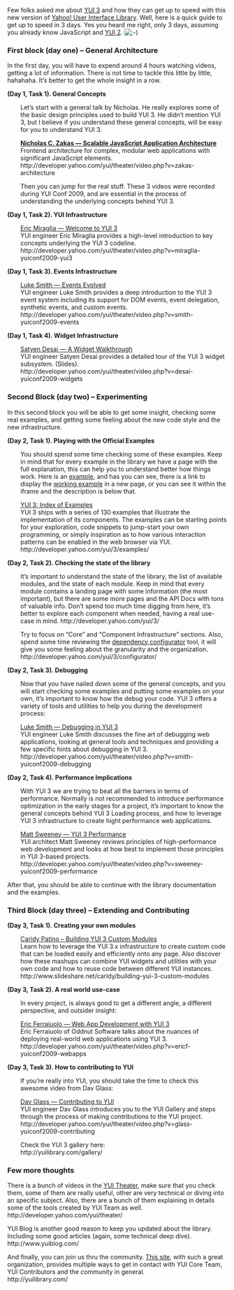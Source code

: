 <p>Few folks asked me about <a href="http://developer.yahoo.com/yui/3/">YUI 3</a> and how they can get up to speed with this new version of <a href="http://developer.yahoo.com/yui/">Yahoo! User Interface Library</a>. Well, here is a quick guide to get up to speed in 3 days. Yes you heard me right, only 3 days, assuming you already know JavaScript and <a href="http://developer.yahoo.com/yui/2/">YUI 2</a>. <img src="http://caridy.github.io/wp-includes/images/smilies/icon_wink.gif" alt=";-)" class="wp-smiley"> </p>
<h3>First block (day one) – General Architecture</h3>
<p>In the first day, you will have to expend around 4 hours watching videos, getting a lot of information. There is not time to tackle this little by little, hahahaha.  It’s better to get the whole insight in a row.</p>
<p><strong>(Day 1, Task 1). General Concepts</strong></p>
<p style="padding-left: 30px;">Let’s start with a general talk by Nicholas. He really explores some of the basic design principles used to build YUI 3. He didn’t mention YUI 3, but I believe if you understand these general concepts, will be easy for you to understand YUI 3.</p>
<p style="padding-left: 30px;"><a href="http://developer.yahoo.com/yui/theater/video.php?v=zakas-architecture"><strong>Nicholas C. Zakas — Scalable JavaScript Application Architecture</strong></a><br>
Frontend architecture for complex, modular web applications with significant JavaScript elements.<br>
http://developer.yahoo.com/yui/theater/video.php?v=zakas-architecture
<p style="padding-left: 30px;">Then you can jump for the real stuff. These 3 videos were recorded during YUI Conf 2009, and are essential in the process of understanding the underlying concepts behind YUI 3.</p>
<p><strong>(Day 1, Task 2). YUI Infrastructure</strong></p>
<p style="padding-left: 30px;"><a href="http://developer.yahoo.com/yui/theater/video.php?v=miraglia-yuiconf2009-yui3">Eric Miraglia — Welcome to YUI 3</a><br>
YUI engineer Eric Miraglia provides a high-level introduction to key concepts underlying the YUI 3 codeline.<br>
http://developer.yahoo.com/yui/theater/video.php?v=miraglia-yuiconf2009-yui3
<p><strong>(Day 1, Task 3). Events Infrastructure</strong></p>
<p style="padding-left: 30px;"><a href="http://developer.yahoo.com/yui/theater/video.php?v=smith-yuiconf2009-events">Luke Smith — Events Evolved</a><br>
YUI engineer Luke Smith provides a deep introduction to the YUI 3 event system including its support for DOM events, event delegation, synthetic events, and custom events.<br>
http://developer.yahoo.com/yui/theater/video.php?v=smith-yuiconf2009-events
<p><strong>(Day 1, Task 4). Widget Infrastructure<br>
</strong></p>
<p style="padding-left: 30px;"><strong> </strong> <a href="http://developer.yahoo.com/yui/theater/video.php?v=desai-yuiconf2009-widgets">Satyen Desai — A Widget Walkthrough</a><br>
YUI engineer Satyen Desai provides a detailed tour of the YUI 3 widget subsystem. (Slides).<br>
http://developer.yahoo.com/yui/theater/video.php?v=desai-yuiconf2009-widgets
<h3>Second Block (day two) – Experimenting</h3>
<p>In this second block you will be able to get some insight, checking some real examples, and getting some feeling about the new code style and the new infrastructure.</p>
<p><strong><strong>(Day 2, Task 1). </strong>Playing with the Official Examples</strong></p>
<p style="padding-left: 30px;">You should spend some time checking some of these examples. Keep in mind that for every example in the library we have a page with the full explanation, this can help you to understand better how things work. Here is an <a href="http://developer.yahoo.com/yui/3/examples/anim/basic.html">example</a>, and has you can see, there is a link to display the <a href="http://developer.yahoo.com/yui/3/examples/anim/basic_clean.html">working example</a> in a new page, or you can see it within the iframe and the description is below that.</p>
<p style="padding-left: 30px;"><a href="http://developer.yahoo.com/yui/3/examples/">YUI 3: Index of Examples</a><br>
YUI 3 ships with a series of 130 examples that illustrate the implementation of its components. The examples can be starting points for your exploration, code snippets to jump-start your own programming, or simply inspiration as to how various interaction patterns can be enabled in the web browser via YUI.<br>
http://developer.yahoo.com/yui/3/examples/
<p><strong><strong>(Day 2, Task 2). </strong>Checking the state of the library<br>
</strong></p>
<p style="padding-left: 30px;">It’s important to understand the state of the library, the list of available modules, and the state of each module. Keep in mind that every module contains a landing page with some information (the most important), but there are some more pages and the API Docs with tons of valuable info. Don’t spend too much time digging from here, it’s better to explore each component when needed, having a real use-case in mind.
http://developer.yahoo.com/yui/3/
<p style="padding-left: 30px;">Try to focus on “Core” and “Component Infrastructure” sections. Also, spend some time reviewing the <a href="http://developer.yahoo.com/yui/3/configurator/">dependency configurator</a> tool, it will give you some feeling about the granularity and the organization.<br>
http://developer.yahoo.com/yui/3/configurator/
<p><strong>(Day 2, Task 3). Debugging</strong></p>
<p style="padding-left: 30px;">Now that you have nailed down some of the general concepts, and you will start checking some examples and putting some examples on your own, it’s important to know how the debug your code. YUI 3 offers a variety of tools and utilities to help you during the development process:</p>
<p style="padding-left: 30px;"><a href="http://developer.yahoo.com/yui/theater/video.php?v=smith-yuiconf2009-debugging">Luke Smith — Debugging in YUI 3</a><br>
YUI engineer Luke Smith discusses the fine art of debugging web applications, looking at general tools and techniques and providing a few specific hints about debugging in YUI 3.<br>
http://developer.yahoo.com/yui/theater/video.php?v=smith-yuiconf2009-debugging
<p><strong>(Day 2, Task 4). Performance Implications</strong></p>
<p style="padding-left: 30px;">With YUI 3 we are trying to beat all the barriers in terms of performance. Normally is not recommended to introduce performance optimization in the early stages for a project, it’s important to know the general concepts behind YUI 3 Loading process, and how to leverage YUI 3 infrastructure to create hight performance web applications.</p>
<p style="padding-left: 30px;"><a href="http://developer.yahoo.com/yui/theater/video.php?v=sweeney-yuiconf2009-performance">Matt Sweeney — YUI 3 Performance</a><br>
YUI architect Matt Sweeney reviews principles of high-performance web development and looks at how best to implement those principles in YUI 3-based projects.<br>
http://developer.yahoo.com/yui/theater/video.php?v=sweeney-yuiconf2009-performance
<p>After that, you should be able to continue with the library documentation and the examples.</p>
<h3>Third Block (day three) –  Extending and Contributing</h3>
<p><strong>(Day 3, Task 1). Creating your own modules</strong></p>
<p style="padding-left: 30px;"><a href="http://www.slideshare.net/caridy/building-yui-3-custom-modules">Caridy Patino – Building YUI 3 Custom Modules</a><br>
Learn how to leverage the YUI 3.x infrastructure to create custom code that can be loaded easily and efficiently onto any page. Also discover how these mashups can combine YUI widgets and utilities with your own code and how to reuse code between different YUI instances.<br>
http://www.slideshare.net/caridy/building-yui-3-custom-modules
<p><strong>(Day 3, Task 2). A real world use-case</strong></p>
<p style="padding-left: 30px;">In every project, is always good to get a different angle, a different perspective, and outsider insight:</p>
<p style="padding-left: 30px;"><a href="http://developer.yahoo.com/yui/theater/video.php?v=ericf-yuiconf2009-webapps">Eric Ferraiuolo — Web App Development with YUI 3</a><br>
Eric Ferraiuolo of Oddnut Software talks about the nuances of deploying real-world web applications using YUI 3.<br>
http://developer.yahoo.com/yui/theater/video.php?v=ericf-yuiconf2009-webapps
<p><strong>(Day 3, Task 3). How to contributing to YUI</strong></p>
<p style="padding-left: 30px;">If you’re really into YUI, you should take the time to check this awesome video from Dav Glass:</p>
<p style="padding-left: 30px;"><a href="http://developer.yahoo.com/yui/theater/video.php?v=glass-yuiconf2009-contributing">Dav Glass — Contributing to YUI</a><br>
YUI engineer Dav Glass introduces you to the YUI Gallery and steps through the process of making contributions to the YUI project.<br>
http://developer.yahoo.com/yui/theater/video.php?v=glass-yuiconf2009-contributing
<p style="padding-left: 30px;">Check the YUI 3 gallery here:<br>
http://yuilibrary.com/gallery/
<h3>Few more thoughts</h3>
<p>There is a bunch of videos in the <a href="http://developer.yahoo.com/yui/theater/">YUI Theater</a>, make sure that you check them, some of them are really useful, other are very technical or diving into an specific subject. Also, there are a bunch of them explaining in details some of the tools created by YUI Team as well.<br>
http://developer.yahoo.com/yui/theater/
<p>YUI Blog is another good reason to keep you updated about the library. Including some good articles (again, some technical deep dive).<br>
http://www.yuiblog.com/
<p>And finally, you can join us thru the community. <a href="http://yuilibrary.com/">This site</a>, with such a great organization, provides multiple ways to get in contact with YUI Core Team, YUI Contributors and the community in general.<br>
http://yuilibrary.com/